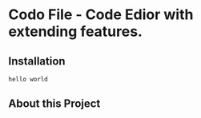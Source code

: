 # Codo File - Code Edior with extending features.
  
  ## Installation 
    hello world


## About this Project

